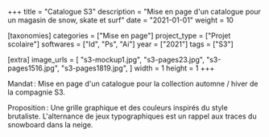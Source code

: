 +++
title = "Catalogue S3"
description = "Mise en page d'un catalogue pour un magasin de snow, skate et surf"
date = "2021-01-01"
weight = 10

[taxonomies]
categories = ["Mise en page"]
project_type = ["Projet scolaire"]
softwares = ["Id", "Ps", "Ai"]
year = ["2021"]
tags = ["S3"]

[extra]
image_urls = [
    "s3-mockup1.jpg",
    "s3-pages23.jpg",
    "s3-pages1516.jpg",
    "s3-pages1819.jpg",
]
width = 1
height = 1
+++

Mandat : Mise en page d'un catalogue pour la collection automne / hiver de la compagnie S3.

Proposition : Une grille graphique et des couleurs inspirés du style brutaliste.
L'alternance de jeux typographiques est un rappel aux traces du snowboard dans la neige.